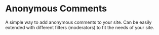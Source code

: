 # Anonymous Comments
A simple way to add anonymous comments to your site. 
Can be easily extended with different filters (moderators) to fit the needs of your site. 
